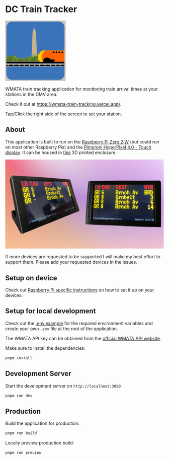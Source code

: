 # DC Train Tracker

![](./public/android-chrome-192x192.png)

WMATA train tracking application for monitoring train arrival times at your stations in the DMV area.

Check it out at https://wmata-train-tracking.vercel.app/.

Tap/Click the right side of the screen to set your station.

## About

This application is built to run on the [Raspberry Pi Zero 2 W](https://www.raspberrypi.com/products/raspberry-pi-zero-2-w/) (but could run on most other Raspberry Pis) and the [Pimoroni HyperPixel 4.0 - Touch display](https://shop.pimoroni.com/products/hyperpixel-4?variant=12569485443155).
It can be housed in [this](https://cults3d.com/en/3d-model/gadget/enclosure-for-pimoroni-hyperpixel-4-0-rectangle-touch-and-raspberry-pi-zero) 3D printed enclosure.

![](./documentation/train_tracker_showcase.png)

If more devices are requested to be supported I will make my best effort to support them. Please add your requested devices in the issues.

## Setup on device

Check out [Raspberry Pi specific instructions](./documentation/raspberry-pi/README.md) on how to set it up on your devices.

## Setup for local development

Check out the [.env.example](.env.example) for the required environment variables and create your own `.env` file at the root of the application.

The WMATA API key can be obtained from the [official WMATA API website](https://developer.wmata.com/).

Make sure to install the dependencies:

```bash
pnpm install
```

## Development Server

Start the development server on `http://localhost:3000`

```bash
pnpm run dev
```

## Production

Build the application for production:

```bash
pnpm run build
```

Locally preview production build:

```bash
pnpm run preview
```
